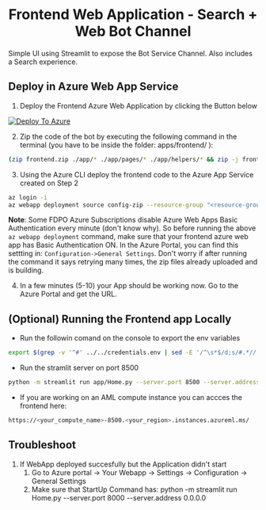 <h1 align="center">
Frontend Web Application - Search + Web Bot Channel
</h1>

Simple UI using Streamlit to expose the Bot Service Channel.
Also includes a Search experience.
 
## Deploy in Azure Web App Service

1. Deploy the Frontend Azure Web Application by clicking the Button below

[![Deploy To Azure](https://aka.ms/deploytoazurebutton)](https://portal.azure.com/#create/Microsoft.Template/uri/https%3A%2F%2Fraw.githubusercontent.com%2Fpablomarin%2FGPT-Azure-Search-Engine%2Fmain%2Fapps%2Ffrontend%2Fazuredeploy-frontend.json)

2. Zip the code of the bot by executing the following command in the terminal (you have to be inside the folder: apps/frontend/ ):

```bash
(zip frontend.zip ./app/* ./app/pages/* ./app/helpers/* && zip -j frontend.zip ../../common/*)
```
3. Using the Azure CLI deploy the frontend code to the Azure App Service created on Step 2

```bash
az login -i
az webapp deployment source config-zip --resource-group "<resource-group-name>" --name "<name-of-frontend-app-service>" --src "frontend.zip"
```

**Note**: Some FDPO Azure Subscriptions disable Azure Web Apps Basic Authentication every minute (don't know why). So before running the above `az webapp deployment` command, make sure that your frontend azure web app has Basic Authentication ON. In the Azure Portal, you can find this settting in: `Configuration->General Settings`. Don't worry if after running the command it says retrying many times, the zip files already uploaded and is building.

4. In a few minutes (5-10) your App should be working now. Go to the Azure Portal and get the URL.

## (Optional) Running the Frontend app Locally

- Run the followin comand on the console to export the env variables
```bash
export $(grep -v '^#' ../../credentials.env | sed -E '/^\s*$/d;s/#.*//' | xargs)
```
- Run the stramlit server on port 8500
```bash
python -m streamlit run app/Home.py --server.port 8500 --server.address 0.0.0.0
```
- If you are working on an AML compute instance you can accces the frontend here:
```bash
https://<your_compute_name>-8500.<your_region>.instances.azureml.ms/
```


## Troubleshoot

1. If WebApp deployed succesfully but the Application didn't start
   1. Go to Azure portal -> Your Webapp -> Settings -> Configuration -> General Settings
   2. Make sure that StartUp Command has:  python -m streamlit run Home.py --server.port 8000 --server.address 0.0.0.0







